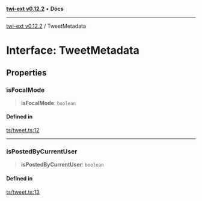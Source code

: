 [**twi-ext v0.12.2**](../README.md) • **Docs**

***

[twi-ext v0.12.2](../README.md) / TweetMetadata

# Interface: TweetMetadata

## Properties

### isFocalMode

> **isFocalMode**: `boolean`

#### Defined in

[ts/tweet.ts:12](https://github.com/Robot-Inventor/twi-ext/blob/1b0570cc904bcdfb1a5730f7cb91ae1b53d0f2e8/src/ts/tweet.ts#L12)

***

### isPostedByCurrentUser

> **isPostedByCurrentUser**: `boolean`

#### Defined in

[ts/tweet.ts:13](https://github.com/Robot-Inventor/twi-ext/blob/1b0570cc904bcdfb1a5730f7cb91ae1b53d0f2e8/src/ts/tweet.ts#L13)
